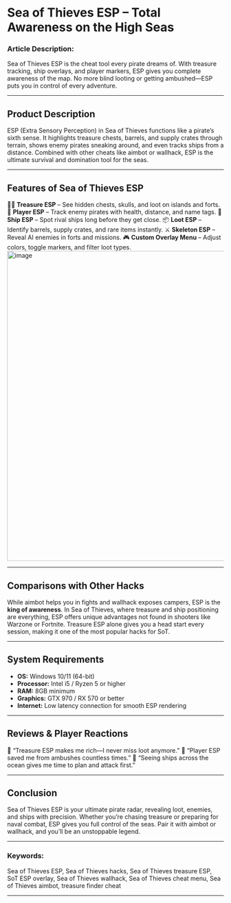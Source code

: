# Sea of Thieves ESP – Total Awareness on the High Seas

### Article Description:

Sea of Thieves ESP is the cheat tool every pirate dreams of. With treasure tracking, ship overlays, and player markers, ESP gives you complete awareness of the map. No more blind looting or getting ambushed—ESP puts you in control of every adventure.


---

## Product Description

ESP (Extra Sensory Perception) in Sea of Thieves functions like a pirate’s sixth sense. It highlights treasure chests, barrels, and supply crates through terrain, shows enemy pirates sneaking around, and even tracks ships from a distance. Combined with other cheats like aimbot or wallhack, ESP is the ultimate survival and domination tool for the seas.

---

## Features of Sea of Thieves ESP

🏴‍☠️ **Treasure ESP** – See hidden chests, skulls, and loot on islands and forts.
👀 **Player ESP** – Track enemy pirates with health, distance, and name tags.
🚢 **Ship ESP** – Spot rival ships long before they get close.
📦 **Loot ESP** – Identify barrels, supply crates, and rare items instantly.
⚔️ **Skeleton ESP** – Reveal AI enemies in forts and missions.
🎮 **Custom Overlay Menu** – Adjust colors, toggle markers, and filter loot types.
<img width="1280" height="720" alt="image" src="https://github.com/user-attachments/assets/6c97c097-16d8-49c2-b1a2-d4396add37cb" />

---

## Comparisons with Other Hacks

While aimbot helps you in fights and wallhack exposes campers, ESP is the **king of awareness**. In Sea of Thieves, where treasure and ship positioning are everything, ESP offers unique advantages not found in shooters like Warzone or Fortnite. Treasure ESP alone gives you a head start every session, making it one of the most popular hacks for SoT.

---

## System Requirements

* **OS:** Windows 10/11 (64-bit)
* **Processor:** Intel i5 / Ryzen 5 or higher
* **RAM:** 8GB minimum
* **Graphics:** GTX 970 / RX 570 or better
* **Internet:** Low latency connection for smooth ESP rendering

---

## Reviews & Player Reactions

💬 “Treasure ESP makes me rich—I never miss loot anymore.”
💬 “Player ESP saved me from ambushes countless times.”
💬 “Seeing ships across the ocean gives me time to plan and attack first.”

---

## Conclusion

Sea of Thieves ESP is your ultimate pirate radar, revealing loot, enemies, and ships with precision. Whether you’re chasing treasure or preparing for naval combat, ESP gives you full control of the seas. Pair it with aimbot or wallhack, and you’ll be an unstoppable legend.

---

### Keywords:

Sea of Thieves ESP, Sea of Thieves hacks, Sea of Thieves treasure ESP, SoT ESP overlay, Sea of Thieves wallhack, Sea of Thieves cheat menu, Sea of Thieves aimbot, treasure finder cheat

---
